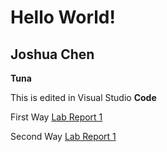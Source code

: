 # Hello World!
## Joshua Chen
**Tuna**

This is edited in Visual Studio **Code**

First Way
[Lab Report 1](lab-report-1-week-2.html)

Second Way
[Lab Report 1](https://jchen257.github.io/cse15l-lab-reports/lab-report-1-week-2.md)
